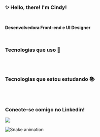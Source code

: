 ### ✨ Hello, there! I'm Cindy!

<br />

**Desenvolvedora Front-end e UI Designer**

<!--Também gosto muito de tecnologia! <s>por essa você não esperava, não é mesmo?</s> Sempre fui fascinado pelo mundo do desenvolvimento de software e desde sempre estudei sozinho nessas internets por aí. Fiz 3 anos de Ciências da Computação e atualmente estudo na Trybe buscando a formação de Full Stack!
-->
<br />

###  Tecnologias que uso 🚀

<!--
<div>
  <img src="./images/js.png" width="25" title="JavaScript"/> &nbsp;
  <img src="./images/html.png" width="25" title="HTML5"/> &nbsp;
  <img src="./images/css.png" width="25" title="CSS3"/> &nbsp;
  <img src="./images/git.png" width="25" title="Git"/> &nbsp;
  <img src="./images/github.png" width="25" title="Github"/> &nbsp;
</div>
-->
<br />
<br />

###  Tecnologias que estou estudando 📚
<!--
<div>
  <img src="./images/react.png" width="25" title="React"/> &nbsp;
  <img src="https://img.icons8.com/dusk/64/000000/react.png"/>
</div>
-->
<br />
<br />

### Conecte-se comigo no Linkedin!

[<img src="https://img.shields.io/badge/linkedin-%230077B5.svg?&style=for-the-badge&logo=linkedin&logoColor=white" />](https://www.linkedin.com/in/eucindyn/)

  
   ![Snake animation](https://github.com/eucindyn/eucindyn/blob/output/github-contribution-grid-snake.svg)
	
        
        

        
